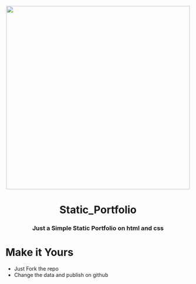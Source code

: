 <p align="center"><a href="https://akkupy.tech"><img src="static/images/intro.png" width="500"></a></p> 
<h1 align="center"><b>Static_Portfolio </b></h1>
<h3 align="center">
Just a Simple Static Portfolio on html and css</h3>



# Make it Yours

 * Just Fork the repo 
 * Change the data and publish on github

